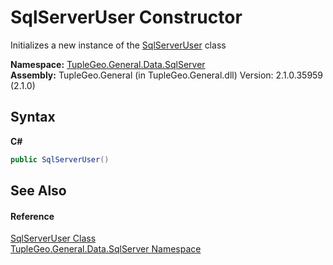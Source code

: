 # SqlServerUser Constructor 
 

Initializes a new instance of the <a href="T_TupleGeo_General_Data_SqlServer_SqlServerUser">SqlServerUser</a> class

**Namespace:**&nbsp;<a href="N_TupleGeo_General_Data_SqlServer">TupleGeo.General.Data.SqlServer</a><br />**Assembly:**&nbsp;TupleGeo.General (in TupleGeo.General.dll) Version: 2.1.0.35959 (2.1.0)

## Syntax

**C#**<br />
``` C#
public SqlServerUser()
```


## See Also


#### Reference
<a href="T_TupleGeo_General_Data_SqlServer_SqlServerUser">SqlServerUser Class</a><br /><a href="N_TupleGeo_General_Data_SqlServer">TupleGeo.General.Data.SqlServer Namespace</a><br />